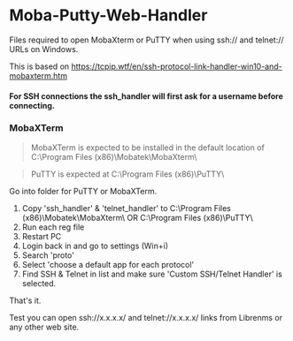 # Moba-Putty-Web-Handler
Files required to open MobaXterm or PuTTY when using ssh:// and telnet:// URLs on Windows.

This is based on https://tcpip.wtf/en/ssh-protocol-link-handler-win10-and-mobaxterm.htm

#### For SSH connections the ssh_handler will first ask for a username before connecting.

### MobaXTerm

>  MobaXTerm is expected to be installed in the default location of C:\Program Files (x86)\Mobatek\MobaXterm\

>  PuTTY is expected at C:\Program Files (x86)\PuTTY\

Go into folder for PuTTY or MobaXTerm.

1. Copy 'ssh_handler' & 'telnet_handler' to C:\Program Files (x86)\Mobatek\MobaXterm\ OR C:\Program Files (x86)\PuTTY\
2. Run each reg file
3. Restart PC
4. Login back in and go to settings (Win+i)
5. Search 'proto'
6. Select 'choose a default app for each protocol'
7. Find SSH & Telnet in list and make sure 'Custom SSH/Telnet Handler' is selected.


That's it.

Test you can open ssh://x.x.x.x/ and telnet://x.x.x.x/ links from Librenms or any other web site.
